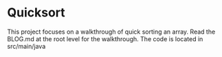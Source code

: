 # Quicksort

This project focuses on a walkthrough of quick sorting an array. Read the BLOG.md at the root level for the walkthrough. The code is located in 
src/main/java